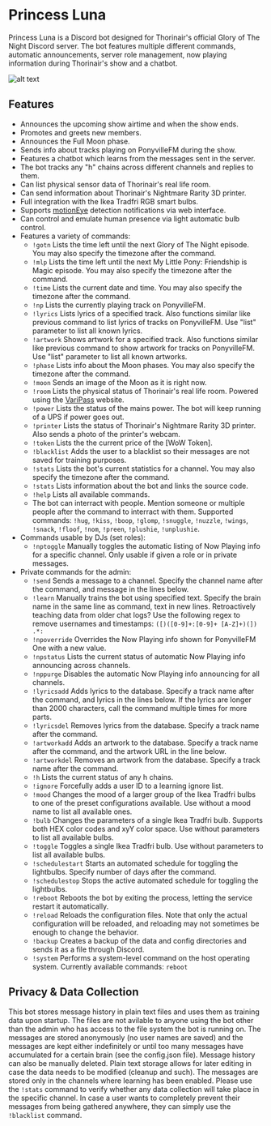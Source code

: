 # Princess Luna
Princess Luna is a Discord bot designed for Thorinair's official Glory of The Night Discord server. The bot features multiple different commands, automatic announcements, server role management, now playing information during Thorinair's show and a chatbot.

![alt text](http://dl.thorinair.net/MLP/pbpl_logo_small.png "Powered by Princess Luna")

## Features
* Announces the upcoming show airtime and when the show ends.
* Promotes and greets new members.
* Announces the Full Moon phase.
* Sends info about tracks playing on PonyvilleFM during the show.
* Features a chatbot which learns from the messages sent in the server.
* The bot tracks any "h" chains across different channels and replies to them.
* Can list physical sensor data of Thorinair's real life room.
* Can send information about Thorinair's Nightmare Rarity 3D printer.
* Full integration with the Ikea Tradfri RGB smart bulbs.
* Supports [motionEye](https://github.com/ccrisan/motioneye) detection notifications via web interface.
* Can control and emulate human presence via light automatic bulb control.
* Features a variety of commands:
    - `!gotn` Lists the time left until the next Glory of The Night episode. You may also specify the timezone after the command.
    - `!mlp` Lists the time left until the next My Little Pony: Friendship is Magic episode. You may also specify the timezone after the command.
    - `!time` Lists the current date and time. You may also specify the timezone after the command.
    - `!np` Lists the currently playing track on PonyvilleFM.
    - `!lyrics` Lists lyrics of a specified track. Also functions similar like previous command to list lyrics of tracks on PonyvilleFM. Use "list" parameter to list all known lyrics.
    - `!artwork` Shows artwork for a specified track. Also functions similar like previous command to show artwork for tracks on PonyvilleFM. Use "list" parameter to list all known artworks.
    - `!phase` Lists info about the Moon phases. You may also specify the timezone after the command.
    - `!moon` Sends an image of the Moon as it is right now.
    - `!room` Lists the physical status of Thorinair's real life room. Powered using the [VariPass](https://varipass.org) website.
    - `!power` Lists the status of the mains power. The bot will keep running of a UPS if power goes out.
    - `!printer` Lists the status of Thorinair's Nightmare Rarity 3D printer. Also sends a photo of the printer's webcam.
    - `!token` Lists the the current price of the \[WoW Token\].
    - `!blacklist` Adds the user to a blacklist so their messages are not saved for training purposes.
    - `!stats` Lists the bot's current statistics for a channel. You may also specify the timezone after the command.
    - `!stats` Lists information about the bot and links the source code.
    - `!help` Lists all available commands.
    - The bot can interract with people. Mention someone or multiple people after the command to interract with them. Supported commands: `!hug`, `!kiss`, `!boop`, `!glomp`, `!snuggle`, `!nuzzle`, `!wings`, `!snack`, `!floof`, `!nom`, `!preen`, `!plushie`, `!unplushie`.
* Commands usable by DJs (set roles):
    - `!nptoggle` Manually toggles the automatic listing of Now Playing info for a specific channel. Only usable if given a role or in private messages.
* Private commands for the admin:
    - `!send` Sends a message to a channel. Specify the channel name after the command, and message in the lines below.
    - `!learn` Manually trains the bot using specified text. Specify the brain name in the same line as command, text in new lines. Retroactively teaching data from older chat logs? Use the following regex to remove usernames and timestamps: `([)([0-9]+:[0-9]+ [A-Z]+)(]) .*: `
    - `!npoverride` Overrides the Now Playing info shown for PonyvilleFM One with a new value.
    - `!npstatus` Lists the current status of automatic Now Playing info announcing across channels.
    - `!nppurge` Disables the automatic Now Playing info announcing for all channels.
    - `!lyricsadd` Adds lyrics to the database. Specify a track name after the command, and lyrics in the lines below. If the lyrics are longer than 2000 characters, call the command multiple times for more parts.
    - `!lyricsdel` Removes lyrics from the database. Specify a track name after the command.
    - `!artworkadd` Adds an artwork to the database. Specify a track name after the command, and the artwork URL in the line below.
    - `!artworkdel` Removes an artwork from the database. Specify a track name after the command.
    - `!h` Lists the current status of any h chains.
    - `!ignore` Forcefully adds a user ID to a learning ignore list.
    - `!mood` Changes the mood of a larger group of the Ikea Tradfri bulbs to one of the preset configurations available. Use without a mood name to list all available ones.
    - `!bulb` Changes the parameters of a single Ikea Tradfri bulb. Supports both HEX color codes and xyY color space. Use without parameters to list all available bulbs.
    - `!toggle` Toggles a single Ikea Tradfri bulb. Use without parameters to list all available bulbs.
    - `!schedulestart` Starts an automated schedule for toggling the lightbulbs. Specify number of days after the command.
    - `!schedulestop` Stops the active automated schedule for toggling the lightbulbs.
    - `!reboot` Reboots the bot by exiting the process, letting the service restart it automatically.
    - `!reload` Reloads the configuration files. Note that only the actual configuration will be reloaded, and reloading may not sometimes be enough to change the behavior.
    - `!backup` Creates a backup of the data and config directories and sends it as a file through Discord.
    - `!system` Performs a system-level command on the host operating system. Currently available commands: `reboot`

## Privacy & Data Collection
This bot stores message history in plain text files and uses them as training data upon startup. The files are not avilable to anyone using the bot other than the admin who has access to the file system the bot is running on. The messages are stored anonymously (no user names are saved) and the messages are kept either indefinitely or until too many messages have accumulated for a certain brain (see the config.json file). Message history can also be manually deleted. Plain text storage allows for later editing in case the data needs to be modified (cleanup and such). The messages are stored only in the channels where learning has been enabled. Please use the `!stats` command to verify whether any data collection will take place in the specific channel. In case a user wants to completely prevent their messages from being gathered anywhere, they can simply use the `!blacklist` command.